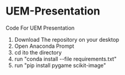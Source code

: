 # UEM-Presentation
Code For UEM Presentation


1) Download The repository on your desktop
2) Open Anaconda Prompt
3) cd ito the directory
4) run "conda install --file requirements.txt"
5) run "pip install pygame scikit-image"


